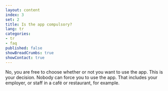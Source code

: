 ```yaml
---
layout: content
index: 3
set: 2
title: Is the app compulsory?
lang: tr
categories:
- tr
- faq
published: false
showBreadCrumbs: true
showContact: true
---
```


No, you are free to choose whether or not you want to use the app. This is your decision. Nobody can force you to use the app. That includes your employer, or staff in a café or restaurant, for example.
